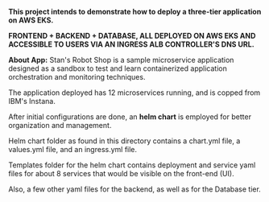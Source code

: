 **This project intends to demonstrate how to deploy a three-tier application on AWS EKS.**

**FRONTEND + BACKEND + DATABASE, ALL DEPLOYED ON AWS EKS AND ACCESSIBLE TO USERS VIA AN INGRESS ALB CONTROLLER'S DNS URL.**

**About App:** Stan's Robot Shop is a sample microservice application designed as a sandbox to test and learn containerized application orchestration and monitoring techniques.

The application deployed has 12 microservices running, and is copped from IBM's Instana.

After initial configurations are done, an **helm chart** is employed for better organization and management.

Helm chart folder as found in this directory contains a chart.yml file, a values.yml file, and an ingress.yml file.

Templates folder for the helm chart contains deployment and service yaml files for about 8 services that would be visible on the front-end (UI).

Also, a few other yaml files for the backend, as well as for the Database tier.
